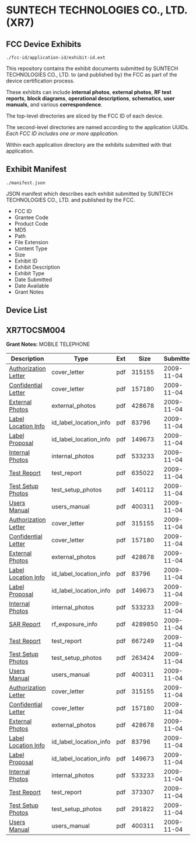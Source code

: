# SUNTECH TECHNOLOGIES CO., LTD. (XR7)
## FCC Device Exhibits

```
./fcc-id/application-id/exhibit-id.ext
```

This repository contains the exhibit documents submitted by SUNTECH TECHNOLOGIES CO., LTD. to (and published by) the FCC as part of the device certification process.

These exhibits can include **internal photos**, **external photos**, **RF test reports**, **block diagrams**, **operational descriptions**, **schematics**, **user manuals**, and various **correspondence**.

The top-level directories are sliced by the FCC ID of each device.

The second-level directories are named according to the application UUIDs. *Each FCC ID includes one or more application.*

Within each application directory are the exhibits submitted with that application. 

## Exhibit Manifest

```
./manifest.json
```

JSON manifest which describes each exhibit submitted by SUNTECH TECHNOLOGIES CO., LTD. and published by the FCC.

- FCC ID
- Grantee Code
- Product Code
- MD5
- Path
- File Extension
- Content Type
- Size
- Exhibit ID
- Exhibit Description
- Exhibit Type
- Date Submitted
- Date Available
- Grant Notes

## Device List
## XR7TOCSM004
**Grant Notes:** MOBILE TELEPHONE

| Description | Type | Ext | Size | Submitted | Available |
| ----------- | ---- | --- | ---- | --------- | --------- |
| [Authorization Letter](XR7TOCSM004/4d43cd159727dc9dad9e3c3a90c33f0f/1193751.pdf) | cover_letter | pdf | 315155 | 2009-11-04 | 2009-11-05 |
| [Confidential Letter](XR7TOCSM004/4d43cd159727dc9dad9e3c3a90c33f0f/1193752.pdf) | cover_letter | pdf | 157180 | 2009-11-04 | 2009-11-05 |
| [External Photos](XR7TOCSM004/4d43cd159727dc9dad9e3c3a90c33f0f/1193754.pdf) | external_photos | pdf | 428678 | 2009-11-04 | 2009-11-05 |
| [Label Location Info](XR7TOCSM004/4d43cd159727dc9dad9e3c3a90c33f0f/1193757.pdf) | id_label_location_info | pdf | 83796 | 2009-11-04 | 2009-11-05 |
| [Label Proposal](XR7TOCSM004/4d43cd159727dc9dad9e3c3a90c33f0f/1193758.pdf) | id_label_location_info | pdf | 149673 | 2009-11-04 | 2009-11-05 |
| [Internal Photos](XR7TOCSM004/4d43cd159727dc9dad9e3c3a90c33f0f/1193755.pdf) | internal_photos | pdf | 533233 | 2009-11-04 | 2009-11-05 |
| [Test Report](XR7TOCSM004/4d43cd159727dc9dad9e3c3a90c33f0f/1193790.pdf) | test_report | pdf | 635022 | 2009-11-04 | 2009-11-05 |
| [Test Setup Photos](XR7TOCSM004/4d43cd159727dc9dad9e3c3a90c33f0f/1193787.pdf) | test_setup_photos | pdf | 140112 | 2009-11-04 | 2009-11-05 |
| [Users Manual](XR7TOCSM004/4d43cd159727dc9dad9e3c3a90c33f0f/1193753.pdf) | users_manual | pdf | 400311 | 2009-11-04 | 2009-11-05 |
| [Authorization Letter](XR7TOCSM004/ab314f1c57152b0a965c62c88d24fa4c/1193751.pdf) | cover_letter | pdf | 315155 | 2009-11-04 | 2009-11-05 |
| [Confidential Letter](XR7TOCSM004/ab314f1c57152b0a965c62c88d24fa4c/1193752.pdf) | cover_letter | pdf | 157180 | 2009-11-04 | 2009-11-05 |
| [External Photos](XR7TOCSM004/ab314f1c57152b0a965c62c88d24fa4c/1193754.pdf) | external_photos | pdf | 428678 | 2009-11-04 | 2009-11-05 |
| [Label Location Info](XR7TOCSM004/ab314f1c57152b0a965c62c88d24fa4c/1193757.pdf) | id_label_location_info | pdf | 83796 | 2009-11-04 | 2009-11-05 |
| [Label Proposal](XR7TOCSM004/ab314f1c57152b0a965c62c88d24fa4c/1193758.pdf) | id_label_location_info | pdf | 149673 | 2009-11-04 | 2009-11-05 |
| [Internal Photos](XR7TOCSM004/ab314f1c57152b0a965c62c88d24fa4c/1193755.pdf) | internal_photos | pdf | 533233 | 2009-11-04 | 2009-11-05 |
| [SAR Report](XR7TOCSM004/ab314f1c57152b0a965c62c88d24fa4c/1193774.pdf) | rf_exposure_info | pdf | 4289850 | 2009-11-04 | 2009-11-05 |
| [Test Report](XR7TOCSM004/ab314f1c57152b0a965c62c88d24fa4c/1193773.pdf) | test_report | pdf | 667249 | 2009-11-04 | 2009-11-05 |
| [Test Setup Photos](XR7TOCSM004/ab314f1c57152b0a965c62c88d24fa4c/1193770.pdf) | test_setup_photos | pdf | 263424 | 2009-11-04 | 2009-11-05 |
| [Users Manual](XR7TOCSM004/ab314f1c57152b0a965c62c88d24fa4c/1193753.pdf) | users_manual | pdf | 400311 | 2009-11-04 | 2009-11-05 |
| [Authorization Letter](XR7TOCSM004/e3299a15282dec964bef14df44751f6b/1193751.pdf) | cover_letter | pdf | 315155 | 2009-11-04 | 2009-11-05 |
| [Confidential Letter](XR7TOCSM004/e3299a15282dec964bef14df44751f6b/1193752.pdf) | cover_letter | pdf | 157180 | 2009-11-04 | 2009-11-05 |
| [External Photos](XR7TOCSM004/e3299a15282dec964bef14df44751f6b/1193754.pdf) | external_photos | pdf | 428678 | 2009-11-04 | 2009-11-05 |
| [Label Location Info](XR7TOCSM004/e3299a15282dec964bef14df44751f6b/1193757.pdf) | id_label_location_info | pdf | 83796 | 2009-11-04 | 2009-11-05 |
| [Label Proposal](XR7TOCSM004/e3299a15282dec964bef14df44751f6b/1193758.pdf) | id_label_location_info | pdf | 149673 | 2009-11-04 | 2009-11-05 |
| [Internal Photos](XR7TOCSM004/e3299a15282dec964bef14df44751f6b/1193755.pdf) | internal_photos | pdf | 533233 | 2009-11-04 | 2009-11-05 |
| [Test Report](XR7TOCSM004/e3299a15282dec964bef14df44751f6b/1193759.pdf) | test_report | pdf | 373307 | 2009-11-04 | 2009-11-05 |
| [Test Setup Photos](XR7TOCSM004/e3299a15282dec964bef14df44751f6b/1193756.pdf) | test_setup_photos | pdf | 291822 | 2009-11-04 | 2009-11-05 |
| [Users Manual](XR7TOCSM004/e3299a15282dec964bef14df44751f6b/1193753.pdf) | users_manual | pdf | 400311 | 2009-11-04 | 2009-11-05 |
